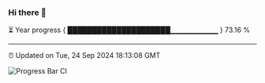 ### Hi there 👋

⏳ Year progress { █████████████████████▁▁▁▁▁▁▁▁▁ } 73.16 %

---

⏰ Updated on Tue, 24 Sep 2024 18:13:08 GMT

![Progress Bar CI](https://github.com/Shyam-Makwana/GitHub-Actions-Demo/workflows/Progress%20Bar%20CI/badge.svg)
